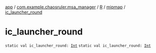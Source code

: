 [app](../../../index.md) / [com.example.chaosruler.msa_manager](../../index.md) / [R](../index.md) / [mipmap](index.md) / [ic_launcher_round](.)

# ic_launcher_round

`static val ic_launcher_round: `[`Int`](https://kotlinlang.org/api/latest/jvm/stdlib/kotlin/-int/index.html)
`static val ic_launcher_round: `[`Int`](https://kotlinlang.org/api/latest/jvm/stdlib/kotlin/-int/index.html)